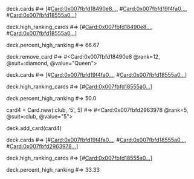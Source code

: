 

deck.cards
#=> [#<Card:0x007fbfd18490e8...>, #<Card:0x007fbfd19f4fa0...>, #<Card:0x007fbfd18555a0...>]

deck.high_ranking_cards
#=> [#<Card:0x007fbfd18490e8...>, #<Card:0x007fbfd18555a0...>]

deck.percent_high_ranking
#=> 66.67

deck.remove_card
#=> #<Card:0x007fbfd18490e8 @rank=12, @suit=:diamond, @value="Queen">

deck.cards
#=> [#<Card:0x007fbfd19f4fa0...>, #<Card:0x007fbfd18555a0...>]

deck.high_ranking_cards
#=> [#<Card:0x007fbfd18555a0...>]

deck.percent_high_ranking
#=> 50.0

card4 = Card.new(:club, '5', 5)
#=> #<Card:0x007fbfd2963978 @rank=5, @suit=:club, @value="5">

deck.add_card(card4)

deck.cards
#=> [#<Card:0x007fbfd19f4fa0...>, #<Card:0x007fbfd18555a0...>, #<Card:0x007fbfd2963978...>]

deck.high_ranking_cards
#=> [#<Card:0x007fbfd18555a0...>]

deck.percent_high_ranking
#=> 33.33
